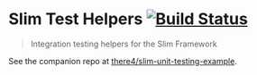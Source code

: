# Slim Test Helpers [![Build Status](https://travis-ci.org/there4/slim-test-helpers.svg?branch=master)](https://travis-ci.org/there4/slim-test-helpers)
> Integration testing helpers for the Slim Framework

See the companion repo at [there4/slim-unit-testing-example][example].

[example]: https://github.com/there4/slim-unit-testing-example
